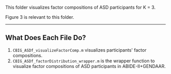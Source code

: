 This folder visualizes factor compositions of ASD participants for K = 3.

Figure 3 is relevant to this folder.

----
## What Does Each File Do?
1. `CBIG_ASDf_visualizeFactorComp.m` visualizes participants' factor compositions.
2. `CBIG_ASDf_factorDistribution_wrapper.m` is the wrapper function to visualize factor compositions of ASD participants in ABIDE-II+GENDAAR.
